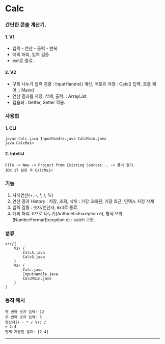 # Calc

### 간단한 콘솔 계산기.
#### 1. V1
- 입력 - 연산 - 출력 - 반복
- 예외 처리, 입력 검증.
- exit로 종료.

#### 2. V2
- 구획 나누기
입력 검증 : InputHandle()
계산, 메모리 저장 : Calc()
입력, 흐름 제어. : Main()
- 연산 결과를 저장, 삭제, 출력. : ArrayList<Double>
- 캡슐화 : Getter, Setter 적용.

### 사용법
#### 1. CLI

```
javac Calc.java InputHandle.java CalcMain.java
java CalcMain
```
#### 2. IntelliJ
```
File -> New -> Project from Existing Sources... -> 폴더 열기.
JDK 17 설정 후 CalcMain
```

### 기능
1. 사칙연산(+, -, *, /, %)
2. 연산 결과 History : 저장, 조회, 삭제 : 가장 오래된, 가장 최근, 인덱스 지정 삭제
3. 입력 검증 : 숫자/연산자, exit로 종료.
4. 예외 처리: 0으로 나누기(ArithmeticException e), 형식 오류(NumberFormatException e) : catch 구문.

### 분류
```
src/{
	V1/ {
		CalcA.java
		CalcB.java
	} 
	V2/ {
		Calc.java
		InputHandle.java
		CalcMain.java
	}
}
```
### 동작 예시
```
첫 번째 숫자 입력: 12
두 번째 숫자 입력: 5
연산자(+ - * / %): /
= 2.4
현재 저장된 결과: [2.4]
```

-------------------------------------